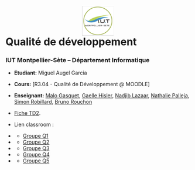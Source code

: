 # <img src="iut.png" width="17%" style="margin:auto;display:block;"/> Qualité de développement 
### IUT Montpellier-Sète – Département Informatique
* **Etudiant:** Miguel Augel Garcia
* **Cours:** [R3.04 - Qualité de Développement @ MOODLE]
* **Enseignant:** [Malo Gasquet](mailto:malo.gasquet@umontpellier.fr), [Gaelle Hisler](mailto:gaelle.hisler@umontpellier.fr), [Nadjib Lazaar](mailto:nadjib.lazaar@umontpellier.fr), [Nathalie Palleja](mailto:nathalie.palleja@umontpellier.fr),   [Simon Robillard](mailto:simon.robillard@umontpellier.fr), [Bruno Rouchon](mailto:bruno.rouchon@umontpellier.fr)
* [Fiche TD2](TD2.pdf).

* Lien classroom :
* * [Groupe Q1](https://classroom.github.com/a/F1kk7MGn)
* * [Groupe Q2](https://classroom.github.com/a/kjtWs8qF)
* * [Groupe Q3](https://classroom.github.com/a/gRfKUxGY)
* * [Groupe Q4](https://classroom.github.com/a/kLd66FpA)
* * [Groupe Q5](https://classroom.github.com/a/gcNfnHVW)
